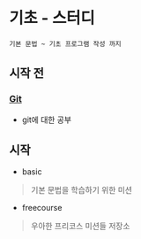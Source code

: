 # 기초 - 스터디
```
기본 문법 ~ 기초 프로그램 작성 까지
```

## 시작 전

### [Git](./1.git)
- git에 대한 공부


## 시작
- basic

> 기본 문법을 학습하기 위한 미션

- freecourse
> 우아한 프리코스 미션들 저장소
